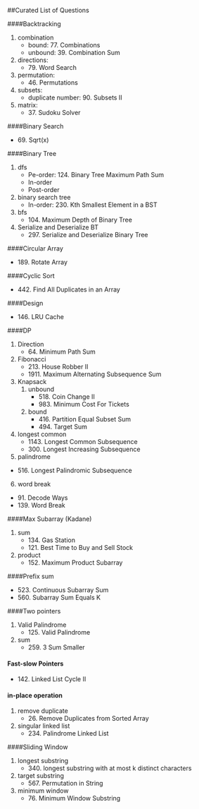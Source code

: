 ##Curated List of Questions

####Backtracking
1) combination
   - bound: 77\. Combinations
   - unbound: 39\. Combination Sum 
2) directions: 
   - 79\. Word Search
3) permutation: 
   - 46\. Permutations
4) subsets: 
   - duplicate number: 90\. Subsets II
5) matrix: 
   - 37\. Sudoku Solver

####Binary Search
- 69\. Sqrt(x)

####Binary Tree
1) dfs
   - Pe-order: 124\. Binary Tree Maximum Path Sum
   - In-order
   - Post-order
2) binary search tree
   - In-order: 230\. Kth Smallest Element in a BST
3) bfs
   - 104\. Maximum Depth of Binary Tree
4) Serialize and Deserialize BT
   - 297\. Serialize and Deserialize Binary Tree

####Circular Array
- 189\. Rotate Array


####Cyclic Sort
- 442\. Find All Duplicates in an Array

####Design
- 146\. LRU Cache

####DP
1) Direction
    - 64\. Minimum Path Sum
2) Fibonacci
    - 213\. House Robber II
    - 1911\. Maximum Alternating Subsequence Sum
3) Knapsack
   1) unbound
       - 518\. Coin Change II
       - 983\. Minimum Cost For Tickets
   2) bound
       - 416\. Partition Equal Subset Sum
       - 494\. Target Sum
4) longest common
      - 1143\. Longest Common Subsequence
      - 300\. Longest Increasing Subsequence
5) palindrome
- 516\. Longest Palindromic Subsequence

6) word break
- 91\. Decode Ways
- 139\. Word Break

####Max Subarray (Kadane)
1) sum
   - 134\. Gas Station
   - 121\. Best Time to Buy and Sell Stock
2) product
   - 152\. Maximum Product Subarray

####Prefix sum
- 523\. Continuous Subarray Sum
- 560\. Subarray Sum Equals K

####Two pointers
1) Valid Palindrome
   - 125\. Valid Palindrome
2) sum 
   - 259\. 3 Sum Smaller

#### Fast-slow Pointers
- 142\. Linked List Cycle II

#### in-place operation
1) remove duplicate
   - 26\. Remove Duplicates from Sorted Array
2) singular linked list
   - 234\. Palindrome Linked List

####Sliding Window
1) longest substring
   - 340\. longest substring with at most k distinct characters
2) target substring
   - 567\. Permutation in String
3) minimum window
   - 76\. Minimum Window Substring




